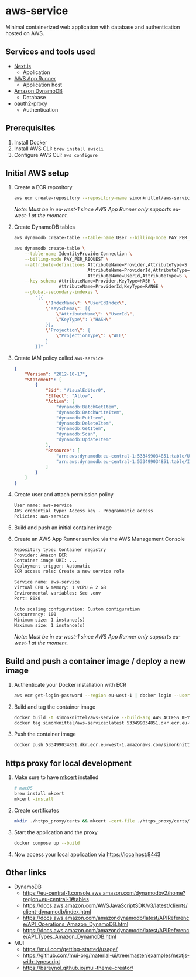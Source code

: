 # aws-service

Minimal containerized web application with database and authentication hosted on AWS.

## Services and tools used

* [Next.js](https://nextjs.org/)
  * Application
* [AWS App Runner](https://aws.amazon.com/de/apprunner/)
  * Application host
* [Amazon DynamoDB](https://aws.amazon.com/de/dynamodb/)
  * Database
* [oauth2-proxy](https://oauth2-proxy.github.io/oauth2-proxy/)
  * Authentication

## Prerequisites

1. Install Docker
2. Install AWS CLI: `brew install awscli`
3. Configure AWS CLI: `aws configure`

## Initial AWS setup

1. Create a ECR repository

    ```sh
    aws ecr create-repository --repository-name simonknittel/aws-service --image-scanning-configuration scanOnPush=true --region eu-west-1
    ```

    _Note: Must be in eu-west-1 since AWS App Runner only supports eu-west-1 at the moment._

2. Create DynamoDB tables

    ```sh
    aws dynamodb create-table --table-name User --billing-mode PAY_PER_REQUEST --attribute-definitions AttributeName=Id,AttributeType=S --key-schema AttributeName=Id,KeyType=HASH

    aws dynamodb create-table \
        --table-name IdentityProviderConnection \
        --billing-mode PAY_PER_REQUEST \
        --attribute-definitions AttributeName=Provider,AttributeType=S \
                                AttributeName=ProviderId,AttributeType=S \
                                AttributeName=UserId,AttributeType=S \
        --key-schema AttributeName=Provider,KeyType=HASH \
                     AttributeName=ProviderId,KeyType=RANGE \
        --global-secondary-indexes \
            "[{
                \"IndexName\": \"UserIdIndex\",
                \"KeySchema\": [{
                    \"AttributeName\": \"UserId\",
                    \"KeyType\": \"HASH\"
                }],
                \"Projection\": {
                    \"ProjectionType\": \"ALL\"
                }
            }]"
    ```

3. Create IAM policy called `aws-service`

    ```json
    {
        "Version": "2012-10-17",
        "Statement": [
            {
                "Sid": "VisualEditor0",
                "Effect": "Allow",
                "Action": [
                    "dynamodb:BatchGetItem",
                    "dynamodb:BatchWriteItem",
                    "dynamodb:PutItem",
                    "dynamodb:DeleteItem",
                    "dynamodb:GetItem",
                    "dynamodb:Scan",
                    "dynamodb:UpdateItem"
                ],
                "Resource": [
                    "arn:aws:dynamodb:eu-central-1:533499034851:table/User",
                    "arn:aws:dynamodb:eu-central-1:533499034851:table/IdentityProviderConnection"
                ]
            }
        ]
    }
    ```

4. Create user and attach permission policy

    ```txt
    User name: aws-service
    AWS credential type: Access key - Programmatic access
    Policies: aws-service
    ```

5. Build and push an initial container image

6. Create an AWS App Runner service via the AWS Management Console

    ```txt
    Repository type: Container registry
    Provider: Amazon ECR
    Container image URI: ...
    Deployment trigger: Automatic
    ECR access role: Create a new service role

    Service name: aws-service
    Virtual CPU & memory: 1 vCPU & 2 GB
    Environmental variables: See .env
    Port: 8080

    Auto scaling configuration: Custom configuration
    Concurrency: 100
    Minimum size: 1 instance(s)
    Maximum size: 1 instance(s)
    ```

    _Note: Must be in eu-west-1 since AWS App Runner only supports eu-west-1 at the moment._

## Build and push a container image / deploy a new image

1. Authenticate your Docker installation with ECR

    ```sh
    aws ecr get-login-password --region eu-west-1 | docker login --username AWS --password-stdin 533499034851.dkr.ecr.eu-west-1.amazonaws.com
    ```

2. Build and tag the container image

    ```sh
    docker build -t simonknittel/aws-service --build-arg AWS_ACCESS_KEY_ID= --build-arg AWS_SECRET_ACCESS_KEY= ./app
    docker tag simonknittel/aws-service:latest 533499034851.dkr.ecr.eu-west-1.amazonaws.com/simonknittel/aws-service:latest
    ```

3. Push the container image

    ```sh
    docker push 533499034851.dkr.ecr.eu-west-1.amazonaws.com/simonknittel/aws-service:latest
    ```

## https proxy for local development

1. Make sure to have [mkcert](https://github.com/FiloSottile/mkcert) installed

    ```sh
    # macOS
    brew install mkcert
    mkcert -install
    ```

2. Create certificates

    ```sh
    mkdir ./https_proxy/certs && mkcert -cert-file ./https_proxy/certs/localhost.crt -key-file ./https_proxy/certs/localhost.key localhost
    ```

3. Start the application and the proxy

    ```sh
    docker compose up --build
    ```

4. Now access your local application via <https://localhost:8443>

## Other links

* DynamoDB
  * <https://eu-central-1.console.aws.amazon.com/dynamodbv2/home?region=eu-central-1#tables>
  * <https://docs.aws.amazon.com/AWSJavaScriptSDK/v3/latest/clients/client-dynamodb/index.html>
  * <https://docs.aws.amazon.com/amazondynamodb/latest/APIReference/API_Operations_Amazon_DynamoDB.html>
  * <https://docs.aws.amazon.com/amazondynamodb/latest/APIReference/API_Types_Amazon_DynamoDB.html>
* MUI
  * <https://mui.com/getting-started/usage/>
  * <https://github.com/mui-org/material-ui/tree/master/examples/nextjs-with-typescript>
  * <https://bareynol.github.io/mui-theme-creator/>
